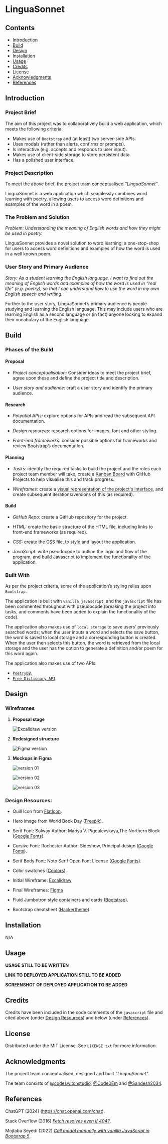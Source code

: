 # LinguaSonnet

## Contents

* [Introduction](#introduction)
* [Build](#build)
* [Design](#design)
* [Installation](#installation)
* [Usage](#usage)
* [Credits](#credits)
* [License](#license)
* [Acknowledgments](#acknowledgments)
* [References](#references)


## Introduction

### Project Brief

The aim of this project was to collaboratively build a web application, which meets the following criteria:

* Makes use of `Bootstrap` and (at least) two server-side APIs.
* Uses modals (rather than alerts, confirms or prompts).
* Is interactive (e.g. accepts and responds to user input).
* Makes use of client-side storage to store persistent data.
* Has a polished user interface.

### Project Description

To meet the above brief, the project team conceptualised _“LinguaSonnet”_.

LinguaSonnet is a web application which seamlessly combines word learning with poetry, allowing users to access word definitions and examples of the word in a poem.

### The Problem and Solution

_Problem: Understanding the meaning of English words and how they might be used in poetry._

LinguaSonnet provides a novel solution to word learning; a one-stop-shop for users to access word definitions and examples of how the word is used in a well known poem.

### User Story and Primary Audience

_Story: As a student learning the English language, I want to find out the meaning of English words and examples of how the word is used in “real life” (e.g. poetry), so that I can understand how to use the word in my own English speech and writing._

Further to the user story, LinguaSonnet’s primary audience is people studying and learning the English language. This may include users who are learning English as a second language or (in fact) anyone looking to expand their vocabulary of the English language.

## Build

### Phases of the Build

#### Proposal

* *Project conceptualisation:* Consider ideas to meet the project brief, agree upon these and define the project title and description.

* *User story and audience:* craft a user story and identify the primary audience.

#### Research

* *Potential APIs:* explore options for APIs and read the subsequent API documentation.

* *Design resources*: research options for images, font and other styling.

* *Front-end frameworks:* consider possible options for frameworks and review Bootstrap’s documentation.

#### Planning

* *Tasks:* identify the required tasks to build the project and the roles each project team member will take, create a [Kanban Board](https://github.com/users/Code0Em/projects/2) with GitHub Projects to help visualise this and track progress.

* *Wireframes:* create a [visual representation of the project's interface](#wireframes), and create subsequent iterations/versions of this (as required).

#### Build

* *GitHub Repo:* create a GitHub repository for the project.

* *HTML:* create the basic structure of the HTML file, including links to front-end frameworks (as required).

* *CSS:* create the CSS file, to style and layout the application.

* *JavaScript:* write pseudocode to outline the logic and flow of the program, and build Javascript to implement the functionality of the application.

### Built With

As per the project criteria, some of the application’s styling relies upon `Bootstrap`.

The application is built with `vanilla javascript`, and the `javascript` file has been commented throughout with pseudocode (breaking the project into tasks, and comments have been added to explain the functionality of the code).

The application also makes use of `local storage` to save users’ previously searched words; when the user inputs a word and selects the save button, the word is saved to local storage and a corresponding button is created. When the user then selects this button, the word is retrieved from the local storage and the user has the option to generate a definition and/or poem for this word again.

The application also makes use of two APIs:

* [`PoetryDB`](https://github.com/thundercomb/poetrydb#readme).
* [`Free Dictionary API`](https://dictionaryapi.dev/).

## Design

### Wireframes

1. **Proposal stage**

      ![Excalidraw version](/assets/img/wireframe01.png)
      
2. **Redesigned structure**

      ![Figma version](assets/img/wireframe02.png)

3. **Mockups in Figma**

      ![version 01](assets/img/wireframe03.png)

      ![version 02](assets/img/wireframe04.png)

      ![version 03](assets/img/wireframe05.png)

### Design Resources:

 - Quill Icon from [FlatIcon](https://www.flaticon.com/free-icons/write).

 - Hero image from World Book Day ([Freepik](https://www.freepik.com/free-vector/flat-world-book-day-landing-page-template_23671548.htm)).

 - Serif Font: Solway
   Author: Mariya V. Pigoulevskaya,The Northern Block ([Google Fonts](https://fonts.google.com/specimen/Solway)).

 - Cursive Font: Rochester 
   Author: Sideshow, Principal design ([Google Fonts](https://fonts.google.com/specimen/Rochester/about)).

 - Serif Body Font: Noto Serif 
   Open Font License ([Google Fonts](https://fonts.google.com/specimen/Rochester/about)).

 - Color swatches ([Coolors](https://coolors.co/)).

 - Initial Wireframe: [Excalidraw](https://excalidraw.com/)

 - Final Wireframes: [Figma](https://www.figma.com/file/xoPXnb1ccMeaeD6PsbHd1D/Bootcamp-Project-1?type=design&node-id=0%3A1&mode=design&t=Z9o1z2tuMld0zLTy-1)

 - Fluid Jumbotron style containers and cards ([Bootstrap](https://getbootstrap.com/docs/5.0/examples/heroes/)).

 - Bootstrap cheatsheet ([Hackertheme](https://hackerthemes.com/bootstrap-cheatsheet/)).

 ## Installation

N/A

## Usage

**USAGE STILL TO BE WRITTEN**

**LINK TO DEPLOYED APPLICATION STILL TO BE ADDED**

**SCREENSHOT OF DEPLOYED APPLICATION TO BE ADDED**

## Credits

Credits have been included in the code comments of the `javascript` file and cited above (under [Design Resources](#design-resources)) and below (under [References](#references)).

## License

Distributed under the MIT License. See `LICENSE.txt` for more information.

## Acknowledgments

The project team conceptualised, designed and built _“LinguaSonnet”._

The team consists of [@codeswitchstudio](https://github.com/codeswitchstudio), [@Code0Em](https://github.com/Code0Em) and [@Sandesh2034](https://github.com/Sandesh2034).

## References

ChatGPT (2024) (https://chat.openai.com/chat).

Stack Overflow (2016) [*Fetch resolves even if 404?*](https://stackoverflow.com/questions/39297345/fetch-resolves-even-if-404).

Mojtaba Seyedi (2022) [*Call modal manually with vanilla JavaScript in Bootstrap 5*](https://www.youtube.com/watch?v=XUhdzIO6lgg).

